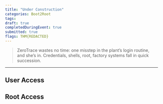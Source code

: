 ```yaml
---
title: "Under Construction"
categories: Boot2Root
tags: 
draft: true
completedDuringEvent: true
submitted: true
flags: THM{REDACTED}
---
```

> ZeroTrace wastes no time: one misstep in the plant’s login routine, and she’s in. Credentials, shells, root, factory systems fall in quick succession.

---

## User Access

## Root Access
